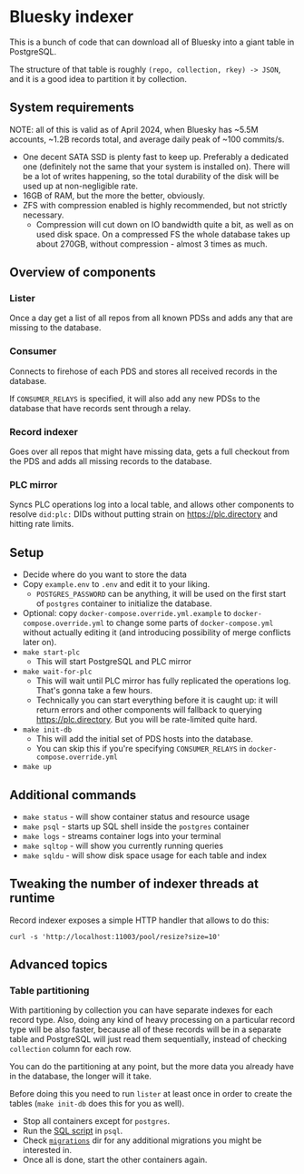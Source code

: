 # Bluesky indexer

This is a bunch of code that can download all of Bluesky into a giant table in
PostgreSQL.

The structure of that table is roughly `(repo, collection, rkey) -> JSON`, and
it is a good idea to partition it by collection.

## System requirements

NOTE: all of this is valid as of April 2024, when Bluesky has ~5.5M accounts,
~1.2B records total, and average daily peak of ~100 commits/s.

* One decent SATA SSD is plenty fast to keep up. Preferably a dedicated one
  (definitely not the same that your system is installed on). There will be a
  lot of writes happening, so the total durability of the disk will be used up
  at non-negligible rate.
* 16GB of RAM, but the more the better, obviously.
* ZFS with compression enabled is highly recommended, but not strictly
  necessary.
    * Compression will cut down on IO bandwidth quite a bit, as well as on used
      disk space. On a compressed FS the whole database takes up about 270GB,
      without compression - almost 3 times as much.

## Overview of components

### Lister

Once a day get a list of all repos from all known PDSs and adds any that are
missing to the database.

### Consumer

Connects to firehose of each PDS and stores all received records in the
database.

If `CONSUMER_RELAYS` is specified, it will also add any new PDSs to the database
that have records sent through a relay.

### Record indexer

Goes over all repos that might have missing data, gets a full checkout from the
PDS and adds all missing records to the database.

### PLC mirror

Syncs PLC operations log into a local table, and allows other components to
resolve `did:plc:` DIDs without putting strain on https://plc.directory and
hitting rate limits.

## Setup

* Decide where do you want to store the data
* Copy `example.env` to `.env` and edit it to your liking.
    * `POSTGRES_PASSWORD` can be anything, it will be used on the first start of
      `postgres` container to initialize the database.
* Optional: copy `docker-compose.override.yml.example` to
  `docker-compose.override.yml` to change some parts of `docker-compose.yml`
  without actually editing it (and introducing possibility of merge conflicts
  later on).
* `make start-plc`
    * This will start PostgreSQL and PLC mirror
* `make wait-for-plc`
    * This will wait until PLC mirror has fully replicated the operations log.
      That's gonna take a few hours.
    * Technically you can start everything before it is caught up: it will
      return errors and other components will fallback to querying
      https://plc.directory. But you will be rate-limited quite hard.
* `make init-db`
    * This will add the initial set of PDS hosts into the database.
    * You can skip this if you're specifying `CONSUMER_RELAYS` in
      `docker-compose.override.yml`
* `make up`

## Additional commands

* `make status` - will show container status and resource usage
* `make psql` - starts up SQL shell inside the `postgres` container
* `make logs` - streams container logs into your terminal
* `make sqltop` - will show you currently running queries
* `make sqldu` - will show disk space usage for each table and index

## Tweaking the number of indexer threads at runtime

Record indexer exposes a simple HTTP handler that allows to do this:

`curl -s 'http://localhost:11003/pool/resize?size=10'`

## Advanced topics

### Table partitioning

With partitioning by collection you can have separate indexes for each record
type. Also, doing any kind of heavy processing on a particular record type will
be also faster, because all of these records will be in a separate table and
PostgreSQL will just read them sequentially, instead of checking `collection`
column for each row.

You can do the partitioning at any point, but the more data you already have in
the database, the longer will it take.

Before doing this you need to run `lister` at least once in order to create the
tables (`make init-db` does this for you as well).

* Stop all containers except for `postgres`.
* Run the [SQL script](db-migration/migrations/20240217_partition.sql) in
  `psql`.
* Check [`migrations`](db-migration/migrations/) dir for any additional
  migrations you might be interested in.
* Once all is done, start the other containers again.
